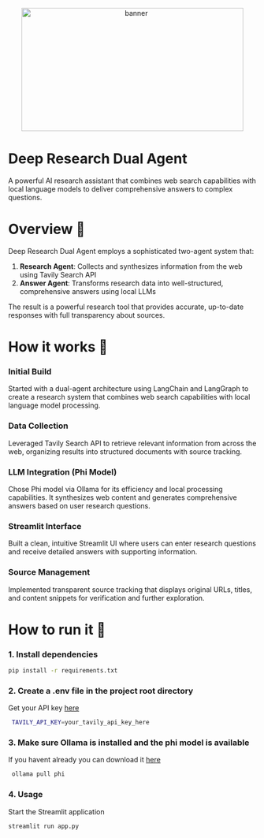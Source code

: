 <p align="center">
    <img src="https://github.com/user-attachments/assets/34895ddf-4a79-4ef6-adaf-45512d0ec1b8" alt="banner" height="250" width = "450">
</p>

# Deep Research Dual Agent

A powerful AI research assistant that combines web search capabilities with local language models to deliver comprehensive answers to complex questions.

# Overview 👾

Deep Research Dual Agent employs a sophisticated two-agent system that:
1. **Research Agent**: Collects and synthesizes information from the web using Tavily Search API
2. **Answer Agent**: Transforms research data into well-structured, comprehensive answers using local LLMs

The result is a powerful research tool that provides accurate, up-to-date responses with full transparency about sources.

# How it works 🚀
### Initial Build
Started with a dual-agent architecture using LangChain and LangGraph to create a research system that combines web search capabilities with local language model processing.

### Data Collection
Leveraged Tavily Search API to retrieve relevant information from across the web, organizing results into structured documents with source tracking.

### LLM Integration (Phi Model)
Chose Phi model via Ollama for its efficiency and local processing capabilities. It synthesizes web content and generates comprehensive answers based on user research questions.

### Streamlit Interface
Built a clean, intuitive Streamlit UI where users can enter research questions and receive detailed answers with supporting information.

### Source Management
Implemented transparent source tracking that displays original URLs, titles, and content snippets for verification and further exploration.

# How to run it 🚀
### 1. Install dependencies
   ```bash
   pip install -r requirements.txt
```

### 2. Create a .env file in the project root directory
 Get your API key [here](https://app.tavily.com/home)
   ```bash
    TAVILY_API_KEY=your_tavily_api_key_here
```

### 3. Make sure Ollama is installed and the phi model is available
 If you havent already you can download it [here](https://ollama.com/download)
   ```bash
    ollama pull phi
```

### 4. Usage
 Start the Streamlit application 
```bash
streamlit run app.py
```

    

   
